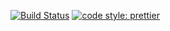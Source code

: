 [![Build Status](https://travis-ci.org/unit432/react_ant.svg?branch=master)](https://travis-ci.org/unit432/react_ant) [![code style: prettier](https://img.shields.io/badge/code_style-prettier-ff69b4.svg?style=flat-square)](https://github.com/unit432/react_ant)
